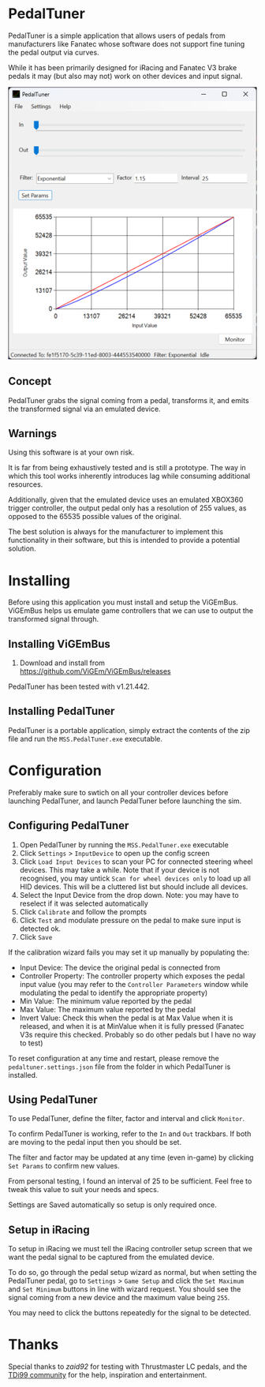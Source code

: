 ﻿# PedalTuner
PedalTuner is a simple application that allows users of pedals from manufacturers like Fanatec whose software does not support fine tuning the pedal output via curves.

While it has been primarily designed for iRacing and Fanatec V3 brake pedals it may (but also may not) work on other devices and input signal.

![PedalTuner](Documentation/PedalTuner.png)

## Concept
PedalTuner grabs the signal coming from a pedal, transforms it, and emits the transformed signal via an emulated device.

## Warnings
Using this software is at your own risk. 

It is far from being exhaustively tested and is still a prototype. The way in which this tool works inherently introduces lag while consuming additional resources.

Additionally, given that the emulated device uses an emulated XBOX360 trigger controller, the output pedal only has a resolution of 255 values, as opposed to the 65535 possible values of the original.

The best solution is always for the manufacturer to implement this functionality in their software, but this is intended to provide a potential solution.

# Installing
Before using this application you must install and setup the ViGEmBus. ViGEmBus helps us emulate game controllers that we can use to output the transformed signal through.

## Installing ViGEmBus
1. Download and install from https://github.com/ViGEm/ViGEmBus/releases

PedalTuner has been tested with v1.21.442.

## Installing PedalTuner
PedalTuner is a portable application, simply extract the contents of the zip file and run the `MSS.PedalTuner.exe` executable.

# Configuration
Preferably make sure to swtich on all your controller devices before launching PedalTuner, and launch PedalTuner before launching the sim.

## Configuring PedalTuner
1. Open PedalTuner by running the `MSS.PedalTuner.exe` executable
2. Click `Settings` > `InputDevice` to open up the config screen
3. Click `Load Input Devices` to scan your PC for connected steering wheel devices. This may take a while. Note that if your device is not recognised, you may untick `Scan for wheel devices only` to load up all HID devices. This will be a cluttered list but should include all devices.
4. Select the Input Device from the drop down. Note: you may have to reselect if it was selected automatically
5. Click `Calibrate` and follow the prompts
6. Click `Test` and modulate pressure on the pedal to make sure input is detected ok.
7. Click `Save`

If the calibration wizard fails you may set it up manually by populating the:
- Input Device: The device the original pedal is connected from
- Controller Property: The controller property which exposes the pedal input value (you may refer to the `Controller Parameters` window while modulating the pedal to identify the appropriate property)
- Min Value: The minimum value reported by the pedal
- Max Value: The maximum value reported by the pedal
- Invert Value: Check this when the pedal is at Max Value when it is released, and when it is at MinValue when it is fully pressed (Fanatec V3s require this checked. Probably so do other pedals but I have no way to test)

To reset configuration at any time and restart, please remove the `pedaltuner.settings.json` file from the folder in which PedalTuner is installed.

## Using PedalTuner
To use PedalTuner, define the filter, factor and interval and click `Monitor`. 

To confirm PedalTuner is working, refer to the `In` and `Out` trackbars. If both are moving to the pedal input then you should be set.

The filter and factor may be updated at any time (even in-game) by clicking `Set Params` to confirm new values.

From personal testing, I found an interval of 25 to be sufficient. Feel free to tweak this value to suit your needs and specs.

Settings are Saved automatically so setup is only required once.

## Setup in iRacing
To setup in iRacing we must tell the iRacing controller setup screen that we want the pedal signal to be captured from the emulated device.

To do so, go through the pedal setup wizard as normal, but when setting the PedalTuner pedal, go to `Settings` > `Game Setup` and click the `Set Maximum` and `Set Minimum` buttons in line with wizard request. You should see the signal coming from a new device and the maximum value being `255`.

You may need to click the buttons repeatedly for the signal to be detected.

# Thanks
Special thanks to *zaid92* for testing with Thrustmaster LC pedals, and the [TDi99 community](https://www.youtube.com/@Tdi99) for the help, inspiration and entertainment.
